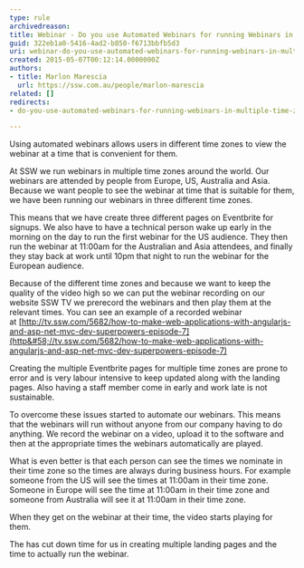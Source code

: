 ```yaml
---
type: rule
archivedreason: 
title: Webinar - Do you use Automated Webinars for running Webinars in multiple Time Zones?
guid: 322eb1a0-5416-4ad2-b850-f6713bbfb5d3
uri: webinar-do-you-use-automated-webinars-for-running-webinars-in-multiple-time-zones
created: 2015-05-07T00:12:14.0000000Z
authors:
- title: Marlon Marescia
  url: https://ssw.com.au/people/marlon-marescia
related: []
redirects:
- do-you-use-automated-webinars-for-running-webinars-in-multiple-time-zones

---
```


Using automated webinars allows users in different time zones to view the webinar at a time that is convenient for them.

<!--endintro-->

At SSW we run webinars in multiple time zones around the world. Our webinars are attended by people from Europe, US, Australia and Asia. Because we want people to see the webinar at time that is suitable for them, we have been running our webinars in three different time zones.

This means that we have create three different pages on Eventbrite for signups. We also have to have a technical person wake up early in the morning on the day to run the first webinar for the US audience. They then run the webinar at 11:00am for the Australian and Asia attendees, and finally they stay back at work until 10pm that night to run the webinar for the European audience.

Because of the different time zones and because we want to keep the quality of the video high so we can put the webinar recording on our website SSW TV we prerecord the webinars and then play them at the relevant times. You can see an example of a recorded webinar at [http://tv.ssw.com/5682/how-to-make-web-applications-with-angularjs-and-asp-net-mvc-dev-superpowers-episode-7](http&#58;//tv.ssw.com/5682/how-to-make-web-applications-with-angularjs-and-asp-net-mvc-dev-superpowers-episode-7)

Creating the multiple Eventbrite pages for multiple time zones are prone to error and is very labour intensive to keep updated along with the landing pages. Also having a staff member come in early and work late is not sustainable.

To overcome these issues started to automate our webinars. This means that the webinars will run without anyone from our company having to do anything. We record the webinar on a video, upload it to the software and then at the appropriate times the webinars automatically are played.

What is even better is that each person can see the times we nominate in their time zone so the times are always during business hours. For example someone from the US will see the times at 11:00am in their time zone. Someone in Europe will see the time at 11:00am in their time zone and someone from Australia will see it at 11:00am in their time zone.

When they get on the webinar at their time, the video starts playing for them.

The has cut down time for us in creating multiple landing pages and the time to actually run the webinar.

